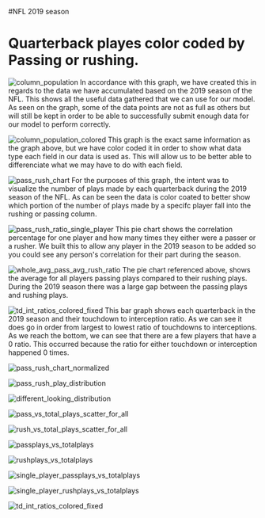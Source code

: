 #NFL 2019 season

# Quarterback playes color coded by Passing or rushing. 

![column_population](https://github.com/user-attachments/assets/101d2198-5f27-4074-8219-e7b3a984de4a)
In accordance with this graph, we have created this in regards to the data we have accumulated based on the 2019 season of the NFL. This shows all the useful data gathered that we can use for our model. As seen on the graph, some of the data points are not as full as others but will still be kept in order to be able to successfully submit enough data for our model to perform correctly.

![column_population_colored](https://github.com/user-attachments/assets/1e5265c3-a197-4af7-96a0-0a8faf9514cb)
This graph is the exact same information as the graph above, but we have color coded it in order to show what data type each field in our data is used as. This will allow us to be better able to differenciate what we may have to do with each field. 

![pass_rush_chart](https://github.com/user-attachments/assets/c9098fa0-be17-44ba-a1bb-fec0f12a91e2)
For the purposes of this graph, the intent was to visualize the number of plays made by each quarterback during the 2019 season of the NFL.
As can be seen the data is color coated to better show which portion of the number of plays made by a specifc player fall into the rushing or passing column.




![pass_rush_ratio_single_player](https://github.com/user-attachments/assets/3a184989-3dbc-4bcb-9cb9-2881171b2633)
This pie chart shows the correlation percentage for one player and how many times they either were a passer or a rusher. We built this to allow any player in the 2019 season to be added so you could see any person's correlation for their part during the season. 

![whole_avg_pass_avg_rush_ratio](https://github.com/user-attachments/assets/58d8c5cf-890f-41a1-9c34-14224e05ec03)
The pie chart referenced above, shows the average for all players passing plays compared to their rushing plays. During the 2019 season there was a large gap between the passing plays and rushing plays. 

![td_int_ratios_colored_fixed](https://github.com/user-attachments/assets/6bd9802a-221e-4819-a92d-8b740107391e)
This bar graph shows each quarterback in the 2019 season and their touchdown to interception ratio. As we can see it does go in order from largest to lowest ratio of touchdowns to interceptions. As we reach the bottom, we can see that there are a few players that have a 0 ratio. This occurred because the ratio for either touchdown or interception happened 0 times. 



![pass_rush_chart_normalized](https://github.com/user-attachments/assets/3d7cae67-c044-411c-8cfe-7219e7b06f1f)

![pass_rush_play_distribution](https://github.com/user-attachments/assets/d1f764e1-e092-424c-b14e-1a36c0b1ebe6)

![different_looking_distribution](https://github.com/user-attachments/assets/01a701f7-f8ec-4588-b710-1972a1d19a85)

![pass_vs_total_plays_scatter_for_all](https://github.com/user-attachments/assets/c740c2bb-f195-4fe6-b120-cac6db93032f)

![rush_vs_total_plays_scatter_for_all](https://github.com/user-attachments/assets/e0f38663-86a6-46a4-8796-2fc787769b08)

![passplays_vs_totalplays](https://github.com/user-attachments/assets/f7c64824-5aed-439d-86c5-280b12cc8062)

![rushplays_vs_totalplays](https://github.com/user-attachments/assets/6a031520-2c1f-4494-adf8-36aedc5e23bb)

![single_player_passplays_vs_totalplays](https://github.com/user-attachments/assets/2ded17ab-e741-4305-94ba-0e60834c8b75)

![single_player_rushplays_vs_totalplays](https://github.com/user-attachments/assets/ecdcfde4-feca-44e4-a3e4-c6fcc8650829)

![td_int_ratios_colored_fixed](https://github.com/user-attachments/assets/6bd9802a-221e-4819-a92d-8b740107391e)

